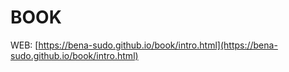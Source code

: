 # BOOK

WEB: [https://bena-sudo.github.io/book/intro.html](https://bena-sudo.github.io/book/intro.html)
